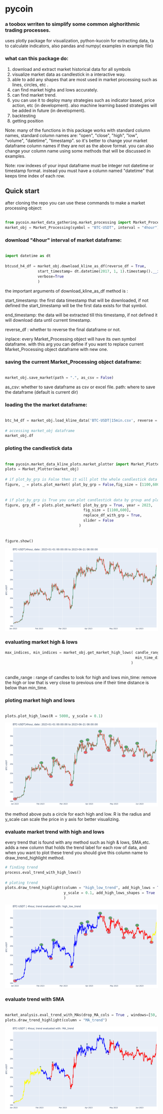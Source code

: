 # pycoin
### a toobox wrriten to simplify some common alghorithmic trading processes.
uses plotly package for visualization, python-kucoin for extracting data, ta to calculate indicators, also pandas and numpy( examples in example file)
### what can this package do:
1. download and extract market historical data for all symbols
2. visualize market data as candlestick in a interactive way.
3. able to add any shapes that are most used in market processing such as lines, circles, etc .
4. can find market highs and lows accurately.
5. can find market trend.
6. you can use it to deploy many strategies such as indicator based, price action, etc (in development). 
also machine learning based strategies will be added in future (in development).
7. backtesting
8. getting position

Note: many of the functions in this package works with standard column names, standard column names are:
"open", "close", "high", "low", "volume", "datetime", "timestamp". 
so it's better to change your market dataframe column names if they are not as the above format.
you can also change your column name using some methods that will be discussed in examples.

Note: row indexes of your input dataframe must be integer not datetime or timestamp format.
instead you must have a column named "datetime" that keeps time index of each row. 

## Quick start

after cloning the repo you can use these commands to make a market processing object:

```python 

from pycoin.market_data_gathering.market_processing import Market_Processing
market_obj = Market_Processing(symbol = "BTC-USDT", interval = "4hour")

```
### download "4hour" interval of market dataframe:
```python

import datetime as dt

btcusd_h4_df = market_obj.download_kline_as_df(reverse_df = True, 
               start_timestamp= dt.datetime(2017, 1, 1).timestamp().__int__(), inplace= True,
               verbose=True
               ) 

```
the important arguments of download_kline_as_df method is :

start_timestamp: the first data timestamp that will be downloaded, if not defined the start_timestamp will be the first data exists for that symbol.

end_timestamp: the data will be extracted till this timestamp, if not defined it will download data until current timestamp.

reverse_df : whether to reverse the final dataframe or not.

inplace: every Market_Processing object will have its own symbol dataframe. 
with this arg you can define if you want to replace current Market_Processing object dataframe with new one.

### saving the current Market_Processing object dataframe:
```python

market_obj.save_market(path = ".", as_csv = False)

```
as_csv: whether to save dataframe as csv or excel file.
path: where to save the dataframe (default is current dir)

### loading the the market dataframe:
```python

btc_h4_df = market_obj.load_kline_data('BTC-USDT|15min.csv', reverse = True)

# accessing market_obj dataframe
market_obj.df

```
### ploting the candlestick data
```python

from pycoin.market_data_kline_plots.market_plotter import Market_Plotter
plots = Market_Plotter(market_obj)

# if plot_by_grp is False then it will plot the whole candlestick data (market_obj.df)
figure, _ = plots.plot_market( plot_by_grp = False,fig_size = [1100,600], slider = False)


# if plot_by_grp is True you can plot candlestick data by group and plot a specific year, month, day
figure, grp_df = plots.plot_market( plot_by_grp = True, year = 2023,
                                    fig_size = [1100,600],
                                    replace_df_with_grp = True, 
                                    slider = False
                                  )


figure.show()

```

![alt text](https://github.com/hadif1999/pycoin/blob/master/pics/btc_h4_2023_candlestick.png?raw=true)

### evaluating market high & lows
```python
max_indices, min_indices = market_obj.get_market_high_lows( candle_range = 100 , 
                                                            min_time_dist = dt.timedelta(hours=13),
                                                          ) 
                                                          
```
candle_range : range of candles to look for high and lows 
min_time: remove the high or low that is very close to previous one if their time distance is below than min_time.
### ploting market high and lows
```python

plots.plot_high_lows(R = 5000, y_scale = 0.1)

```
![alt text](https://github.com/hadif1999/pycoin/blob/master/pics/btc_h4_2023_high_lows.png?raw=true)

the method above puts a circle for each high and low. 
R is the radius and y_scale can scale the price in y axis for better visualizing.

### evaluate market trend with high and lows
every trend that is found with any method such as high & lows, SMA,etc. adds a new column that holds the trend label for each row of data, and when you want to plot these trend you should give this column name to draw_trend_highlight method.

```python
# finding trend 
process.eval_trend_with_high_lows()

# ploting trend
plots.draw_trend_highlight(column = "high_low_trend", add_high_lows = True, R = 3000, 
                           y_scale = 0.1, add_high_lows_shapes = True
                           )

```
![alt text](https://github.com/hadif1999/pycoin/blob/master/pics/btc_h4_2023_trend.png?raw=true)
### evaluate trend with SMA
```python

market_analysis.eval_trend_with_MAs(drop_MA_cols = True , windows=[50, 200])
plots.draw_trend_highlight(column = "MA_trend")

```
![alt text](https://github.com/hadif1999/pycoin/blob/master/pics/btc_h4_2023_MA_trend.png?raw=true)




